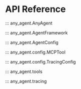 # API Reference

::: any_agent.AnyAgent

::: any_agent.AgentFramework

::: any_agent.AgentConfig

::: any_agent.config.MCPTool

::: any_agent.config.TracingConfig

::: any_agent.tools

::: any_agent.tracing
